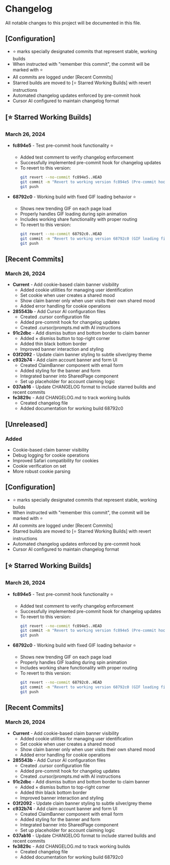 # Changelog

All notable changes to this project will be documented in this file.

## [Configuration]
- ⭐ marks specially designated commits that represent stable, working builds
- When instructed with "remember this commit", the commit will be marked with ⭐
- All commits are logged under [Recent Commits]
- Starred builds are moved to [⭐ Starred Working Builds] with revert instructions
- Automated changelog updates enforced by pre-commit hook
- Cursor AI configured to maintain changelog format

## [⭐ Starred Working Builds]

### March 26, 2024
- **fc894e5** - Test pre-commit hook functionality ⭐
  - Added test comment to verify changelog enforcement
  - Successfully implemented pre-commit hook for changelog updates
  - To revert to this version:
    ```bash
    git revert --no-commit fc894e5..HEAD
    git commit -m "Revert to working version fc894e5 (Pre-commit hook implementation)"
    git push
    ```

- **68792c0** - Working build with fixed GIF loading behavior ⭐
  - Shows new trending GIF on each page load
  - Properly handles GIF loading during spin animation
  - Includes working share functionality with proper routing
  - To revert to this version:
    ```bash
    git revert --no-commit 68792c0..HEAD
    git commit -m "Revert to working version 68792c0 (GIF loading fix)"
    git push
    ```

## [Recent Commits]

### March 26, 2024
- **Current** - Add cookie-based claim banner visibility
  - Added cookie utilities for managing user identification
  - Set cookie when user creates a shared mood
  - Show claim banner only when user visits their own shared mood
  - Added error handling for cookie operations
- **285543b** - Add Cursor AI configuration files
  - Created .cursor configuration file
  - Added pre-commit hook for changelog updates
  - Created .cursor/prompts.md with AI instructions
- **91c2dbc** - Add dismiss button and bottom border to claim banner
  - Added × dismiss button to top-right corner
  - Added thin black bottom border
  - Improved banner interaction and styling
- **03f2092** - Update claim banner styling to subtle silver/grey theme
- **c932b74** - Add claim account banner and form UI
  - Created ClaimBanner component with email form
  - Added styling for the banner and form
  - Integrated banner into SharedPage component
  - Set up placeholder for account claiming logic
- **037ab16** - Update CHANGELOG format to include starred builds and recent commits
- **fe3829c** - Add CHANGELOG.md to track working builds
  - Created changelog file
  - Added documentation for working build 68792c0

## [Unreleased]

### Added
- Cookie-based claim banner visibility
- Debug logging for cookie operations
- Improved Safari compatibility for cookies
- Cookie verification on set
- More robust cookie parsing

## [Configuration]
- ⭐ marks specially designated commits that represent stable, working builds
- When instructed with "remember this commit", the commit will be marked with ⭐
- All commits are logged under [Recent Commits]
- Starred builds are moved to [⭐ Starred Working Builds] with revert instructions
- Automated changelog updates enforced by pre-commit hook
- Cursor AI configured to maintain changelog format

## [⭐ Starred Working Builds]

### March 26, 2024
- **fc894e5** - Test pre-commit hook functionality ⭐
  - Added test comment to verify changelog enforcement
  - Successfully implemented pre-commit hook for changelog updates
  - To revert to this version:
    ```bash
    git revert --no-commit fc894e5..HEAD
    git commit -m "Revert to working version fc894e5 (Pre-commit hook implementation)"
    git push
    ```

- **68792c0** - Working build with fixed GIF loading behavior ⭐
  - Shows new trending GIF on each page load
  - Properly handles GIF loading during spin animation
  - Includes working share functionality with proper routing
  - To revert to this version:
    ```bash
    git revert --no-commit 68792c0..HEAD
    git commit -m "Revert to working version 68792c0 (GIF loading fix)"
    git push
    ```

## [Recent Commits]

### March 26, 2024
- **Current** - Add cookie-based claim banner visibility
  - Added cookie utilities for managing user identification
  - Set cookie when user creates a shared mood
  - Show claim banner only when user visits their own shared mood
  - Added error handling for cookie operations
- **285543b** - Add Cursor AI configuration files
  - Created .cursor configuration file
  - Added pre-commit hook for changelog updates
  - Created .cursor/prompts.md with AI instructions
- **91c2dbc** - Add dismiss button and bottom border to claim banner
  - Added × dismiss button to top-right corner
  - Added thin black bottom border
  - Improved banner interaction and styling
- **03f2092** - Update claim banner styling to subtle silver/grey theme
- **c932b74** - Add claim account banner and form UI
  - Created ClaimBanner component with email form
  - Added styling for the banner and form
  - Integrated banner into SharedPage component
  - Set up placeholder for account claiming logic
- **037ab16** - Update CHANGELOG format to include starred builds and recent commits
- **fe3829c** - Add CHANGELOG.md to track working builds
  - Created changelog file
  - Added documentation for working build 68792c0 